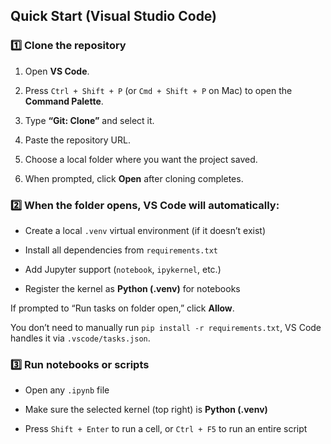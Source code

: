 ## Quick Start (Visual Studio Code)

### 1️⃣ Clone the repository

1. Open **VS Code**.

2. Press `Ctrl + Shift + P` (or `Cmd + Shift + P` on Mac) to open the **Command Palette**.

3. Type **“Git: Clone”** and select it.

4. Paste the repository URL.

5. Choose a local folder where you want the project saved.

6. When prompted, click **Open** after cloning completes.

### 2️⃣ When the folder opens, VS Code will automatically:

- Create a local `.venv` virtual environment (if it doesn’t exist)

- Install all dependencies from `requirements.txt`

- Add Jupyter support (`notebook`, `ipykernel`, etc.)

- Register the kernel as **Python (.venv)** for notebooks

If prompted to “Run tasks on folder open,” click **Allow**.

You don’t need to manually run `pip install -r requirements.txt`,
VS Code handles it via `.vscode/tasks.json`.

### 3️⃣ Run notebooks or scripts

- Open any `.ipynb` file

- Make sure the selected kernel (top right) is **Python (.venv)**

- Press `Shift + Enter` to run a cell, or `Ctrl + F5` to run an entire script